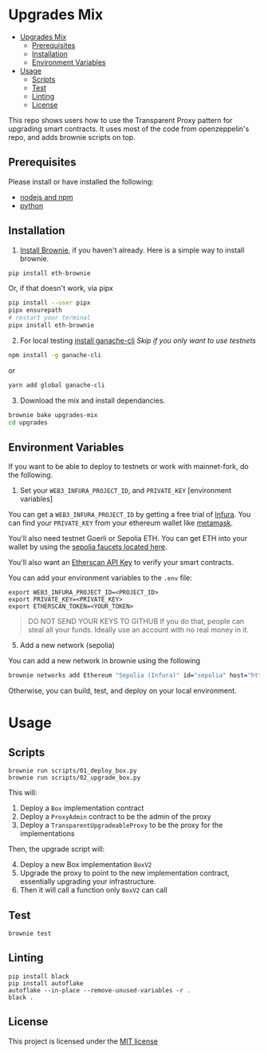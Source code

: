 # Upgrades Mix

- [Upgrades Mix](#upgrades-mix)
  - [Prerequisites](#prerequisites)
  - [Installation](#installation)
  - [Environment Variables](#environment-variables)
- [Usage](#usage)
  - [Scripts](#scripts)
  - [Test](#test)
  - [Linting](#linting)
  - [License](#license)

This repo shows users how to use the Transparent Proxy pattern for upgrading smart contracts. It uses most of the code from openzeppelin's repo, and adds brownie scripts on top.

## Prerequisites

Please install or have installed the following:

- [nodejs and npm](https://nodejs.org/en/download/)
- [python](https://www.python.org/downloads/)

## Installation

1. [Install Brownie](https://eth-brownie.readthedocs.io/en/stable/install.html), if you haven't already. Here is a simple way to install brownie.

```bash
pip install eth-brownie
```

Or, if that doesn't work, via pipx

```bash
pip install --user pipx
pipx ensurepath
# restart your terminal
pipx install eth-brownie
```

2. For local testing [install ganache-cli](https://www.npmjs.com/package/ganache-cli)
   _Skip if you only want to use testnets_

```bash
npm install -g ganache-cli
```

or

```bash
yarn add global ganache-cli
```

3. Download the mix and install dependancies.

```bash
brownie bake upgrades-mix
cd upgrades
```

## Environment Variables

If you want to be able to deploy to testnets or work with mainnet-fork, do the following.

1. Set your `WEB3_INFURA_PROJECT_ID`, and `PRIVATE_KEY` [environment variables]

You can get a `WEB3_INFURA_PROJECT_ID` by getting a free trial of [Infura](https://infura.io/). You can find your `PRIVATE_KEY` from your ethereum wallet like [metamask](https://metamask.io/).

You'll also need testnet Goerli or Sepolia ETH. You can get ETH into your wallet by using the [sepolia faucets located here](https://sepoliafaucet.com/).

You'll also want an [Etherscan API Key](https://etherscan.io/apis) to verify your smart contracts. 

You can add your environment variables to the `.env` file:

```
export WEB3_INFURA_PROJECT_ID=<PROJECT_ID>
export PRIVATE_KEY=<PRIVATE_KEY>
export ETHERSCAN_TOKEN=<YOUR_TOKEN>
```

> DO NOT SEND YOUR KEYS TO GITHUB
> If you do that, people can steal all your funds. Ideally use an account with no real money in it.

5. Add a new network (sepolia)

You can add a new network in brownie using the following
```bash
brownie networks add Ethereum "Sepolia (Infura)" id="sepolia" host="https://sepolia.infura.io/v3/<YOUR_INFURA_PROJECT_ID>" chainid=11155111 explorer="https://api-sepolia.etherscan.io/api?apikey=<ETHERSCAN_YOUR_TOKEN>"
```

Otherwise, you can build, test, and deploy on your local environment.

# Usage

## Scripts

```
brownie run scripts/01_deploy_box.py
brownie run scripts/02_upgrade_box.py
```

This will:

1. Deploy a `Box` implementation contract
2. Deploy a `ProxyAdmin` contract to be the admin of the proxy
3. Deploy a `TransparentUpgradeableProxy` to be the proxy for the implementations

Then, the upgrade script will:

4. Deploy a new Box implementation `BoxV2`
5. Upgrade the proxy to point to the new implementation contract, essentially upgrading your infrastructure.
6. Then it will call a function only `BoxV2` can call

## Test

```
brownie test
```

## Linting

```
pip install black
pip install autoflake
autoflake --in-place --remove-unused-variables -r .
black .
```

## License

This project is licensed under the [MIT license](LICENSE)

